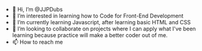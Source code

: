 - 👋 Hi, I’m @JJPDubs
- 👀 I’m interested in learning how to Code for Front-End Development
- 🌱 I’m currently learning Javascript, after learning basic HTML and CSS
- 💞️ I’m looking to collaborate on projects where I can apply what I've been learning because practice will make a better coder out of me.
- 📫 How to reach me 

<!---
JJPDubs/JJPDubs is a ✨ special ✨ repository because its `README.md` (this file) appears on your GitHub profile.
You can click the Preview link to take a look at your changes.
--->
